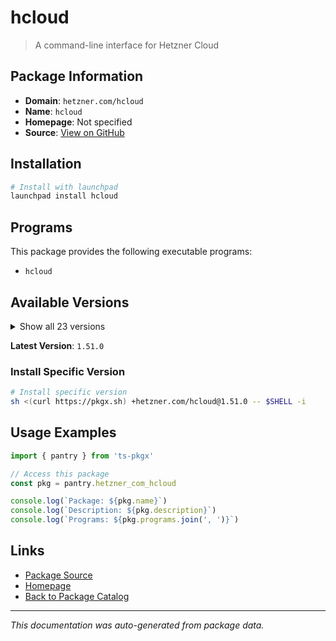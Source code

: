 # hcloud

> A command-line interface for Hetzner Cloud

## Package Information

- **Domain**: `hetzner.com/hcloud`
- **Name**: `hcloud`
- **Homepage**: Not specified
- **Source**: [View on GitHub](https://github.com/pkgxdev/pantry/tree/main/projects/hetzner.com/hcloud/package.yml)

## Installation

```bash
# Install with launchpad
launchpad install hcloud
```

## Programs

This package provides the following executable programs:

- `hcloud`

## Available Versions

<details>
<summary>Show all 23 versions</summary>

- `1.51.0`, `1.50.0`, `1.49.0`, `1.48.0`, `1.47.0`
- `1.46.0`, `1.45.0`, `1.44.2`, `1.44.1`, `1.44.0`
- `1.43.1`, `1.43.0`, `1.42.0`, `1.41.1`, `1.41.0`
- `1.40.0`, `1.39.0`, `1.38.3`, `1.38.2`, `1.38.1`
- `1.38.0`, `1.37.0`, `1.36.0`

</details>

**Latest Version**: `1.51.0`

### Install Specific Version

```bash
# Install specific version
sh <(curl https://pkgx.sh) +hetzner.com/hcloud@1.51.0 -- $SHELL -i
```

## Usage Examples

```typescript
import { pantry } from 'ts-pkgx'

// Access this package
const pkg = pantry.hetzner_com_hcloud

console.log(`Package: ${pkg.name}`)
console.log(`Description: ${pkg.description}`)
console.log(`Programs: ${pkg.programs.join(', ')}`)
```

## Links

- [Package Source](https://github.com/pkgxdev/pantry/tree/main/projects/hetzner.com/hcloud/package.yml)
- [Homepage](#)
- [Back to Package Catalog](../package-catalog.md)

---

*This documentation was auto-generated from package data.*
